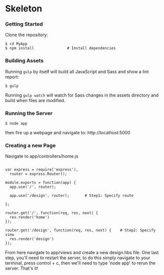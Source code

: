 Skeleton
=====
### Getting Started

Clone the repository:

```shell
$ cd MyApp
$ npm install               # Install dependencies
```

### Building Assets

Running ``gulp`` by itself will build all JavaScript and Sass and show a lint report:

```shell
$ gulp
```

Running ``gulp watch`` will watch for Sass changes in the assets directory and build when files are modified.

### Running the Server

```shell
$ node app
```

then fire up a webpage and navigate to: http://localhost:5000


### Creating a new Page

Navigate to app/controllers/home.js
```shell

var express = require('express'),
  router = express.Router();

module.exports = function(app) {
  app.use('/', router);
  
  app.use('/design', router);		# Step1: Specify route

};

router.get('/', function(req, res, next) {
  res.render('home')
});

router.get('/design', function(req, res, next) {	# Step2: Specify view
  res.render('design')
});

```

From here navigate to app/views and create a new design.hbs file.
One last step, you'll need to restart the server, to do this simply navigate to your terminal, press control + c, then we'll need to type 'node app' to rerun the server. That's it!

